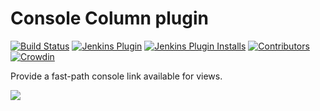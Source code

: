 Console Column plugin
==============================
[![Build Status](https://ci.jenkins.io/buildStatus/icon?job=Plugins/console-column-plugin/master)](https://ci.jenkins.io/job/plugins/job/console-column-plugin/)
[![Jenkins Plugin](https://img.shields.io/jenkins/plugin/v/console-column-plugin.svg)](https://plugins.jenkins.io/console-column-plugin/)
[![Jenkins Plugin Installs](https://img.shields.io/jenkins/plugin/i/console-column-plugin.svg?color=blue)](https://plugins.jenkins.io/console-column-plugin/)
[![Contributors](https://img.shields.io/github/contributors/jenkinsci/console-column-plugin.svg)](https://github.com/jenkinsci/console-column-plugin/graphs/contributors)
[![Crowdin](https://badges.crowdin.net/e/da12b12d6bd03d0a80b57d94abab9e8c/localized.svg)](https://jenkins.crowdin.com/console-column-plugin)

Provide a fast-path console link available for views.

![](/images/console-column.png)
  
